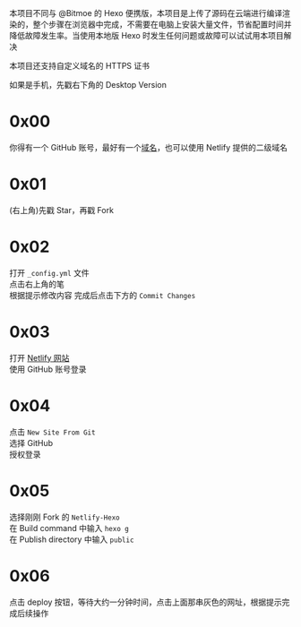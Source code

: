 本项目不同与 @Bitmoe 的 Hexo 便携版，本项目是上传了源码在云端进行编译渲染的，整个步骤在浏览器中完成，不需要在电脑上安装大量文件，节省配置时间并降低故障发生率。当使用本地版 Hexo 时发生任何问题或故障可以试试用本项目解决

本项目还支持自定义域名的 HTTPS 证书

如果是手机，先戳右下角的 Desktop Version

# 0x00
你得有一个 GitHub 账号，最好有一个[域名](https://dnspod.qcloud.com)，也可以使用 Netlify 提供的二级域名

# 0x01
(右上角)先戳 Star，再戳 Fork

# 0x02
打开 `_config.yml` 文件   
点击右上角的笔   
根据提示修改内容
完成后点击下方的 `Commit Changes`

# 0x03
打开 [Netlify 网站](https://app.netlify.com)   
使用 GitHub 账号登录

# 0x04
点击 `New Site From Git`   
选择 GitHub   
授权登录

# 0x05
选择刚刚 Fork 的 `Netlify-Hexo`    
在 Build command 中输入 `hexo g`   
在 Publish directory 中输入 `public`

# 0x06
点击 deploy 按钮，等待大约一分钟时间，点击上面那串灰色的网址，根据提示完成后续操作
